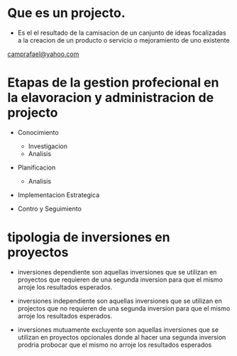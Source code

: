 
# Que es un projecto.
- Es el el resultado de la camisacion de un canjunto de ideas focalizadas
  a la creacion   de un producto o servicio o mejoramiento de uno existente



camprafael@yahoo.com

# Etapas de la gestion profecional en la elavoracion y administracion de projecto

* Conocimiento
  - Investigacion
  - Analisis  

* Planificacion
  - Analisis

* Implementacion Estrategica

* Contro y Seguimiento

# tipologia de inversiones en proyectos

- inversiones dependiente
  son aquellas inversiones que se utilizan en proyectos que requieren de una
  segunda inversion para que el mismo arroje los resultados esperados.

- inversiones independiente
  son aquellas inversiones que se utilizan en projectos que no requieren de una
  segunda inversion para que el mismo arroje los resultados esperados.

- inversiones mutuamente excluyente
  son aquellas inversiones que se utilizan en proyectos opcionales donde al hacer
  una segunda inversion prodria probocar que el  mismo no arroje los resultados
  esperados
